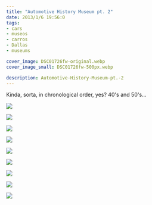 ```yaml
---
title: "Automotive History Museum pt. 2"
date: 2013/1/6 19:56:0
tags: 
- cars
- museos
- carros
- Dallas
- museums

cover_image: DSC01726fw-original.webp
cover_image_small: DSC01726fw-500px.webp

description: Automotive-History-Museum-pt.-2
---
```



Kinda, sorta, in chronological order, yes? 40's and 50's... 

  

[![](DSC01726fw-800px.webp)](DSC01726fw-original.webp)

  

[![](DSC01728fw-800px.webp)](DSC01728fw-original.webp)

  

[![](DSC01739fw-800px.webp)](DSC01739fw-original.webp)

  

[![](DSC01737fw-800px.webp)](DSC01737fw-original.webp)

  

[![](DSC01745fw-800px.webp)](DSC01745fw-original.webp)

  

[![](DSC01749fw-800px.webp)](DSC01749fw-original.webp)

  

[![](DSC01754fw-800px.webp)](DSC01754fw-original.webp)

  

[![](DSC01779fw-800px.webp)](DSC01779fw-original.webp)

  

[![](DSC01781fw-800px.webp)](DSC01781fw-original.webp)

